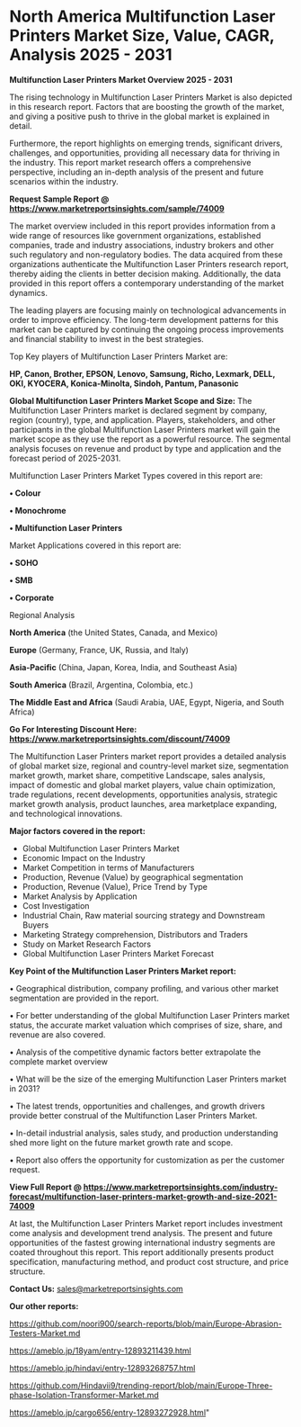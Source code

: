 # North America Multifunction Laser Printers Market Size, Value, CAGR, Analysis 2025 - 2031

<Strong> Multifunction Laser Printers Market Overview 2025 - 2031</strong>

The rising technology in Multifunction Laser Printers Market is also depicted in this research report. Factors that are boosting the growth of the market, and giving a positive push to thrive in the global market is explained in detail.

Furthermore, the report highlights on emerging trends, significant drivers, challenges, and opportunities, providing all necessary data for thriving in the industry. This report market research offers a comprehensive perspective, including an in-depth analysis of the present and future scenarios within the industry.

<strong>Request Sample Report @ <a href=https://www.marketreportsinsights.com/sample/74009>https://www.marketreportsinsights.com/sample/74009</a></strong>

The market overview included in this report provides information from a wide range of resources like government organizations, established companies, trade and industry associations, industry brokers and other such regulatory and non-regulatory bodies. The data acquired from these organizations authenticate the Multifunction Laser Printers research report, thereby aiding the clients in better decision making. Additionally, the data provided in this report offers a contemporary understanding of the market dynamics.

The leading players are focusing mainly on technological advancements in order to improve efficiency. The long-term development patterns for this market can be captured by continuing the ongoing process improvements and financial stability to invest in the best strategies.

Top Key players of Multifunction Laser Printers Market are:

<strong>HP, Canon, Brother, EPSON, Lenovo, Samsung, Richo, Lexmark, DELL, OKI, KYOCERA, Konica-Minolta, Sindoh, Pantum, Panasonic</strong>

<strong><b>Global Multifunction Laser Printers Market Scope and Size:</b></strong>
The Multifunction Laser Printers market is declared segment by company, region (country), type, and application. Players, stakeholders, and other participants in the global Multifunction Laser Printers market will gain the market scope as they use the report as a powerful resource. The segmental analysis focuses on revenue and product by type and application and the forecast period of 2025-2031.

Multifunction Laser Printers Market Types covered in this report are:

<strong>• Colour

• Monochrome

• Multifunction Laser Printers</strong>

Market Applications covered in this report are:

<strong>• SOHO

• SMB

• Corporate</strong> 

Regional Analysis

<strong>North America</strong> (the United States, Canada, and Mexico)

<strong>Europe</strong> (Germany, France, UK, Russia, and Italy)

<strong>Asia-Pacific</strong> (China, Japan, Korea, India, and Southeast Asia)

<strong>South America</strong> (Brazil, Argentina, Colombia, etc.)

<strong>The Middle East and Africa</strong> (Saudi Arabia, UAE, Egypt, Nigeria, and South Africa)

<strong>Go For Interesting Discount Here: <a href=https://www.marketreportsinsights.com/discount/74009>https://www.marketreportsinsights.com/discount/74009</a></strong>

The Multifunction Laser Printers market report provides a detailed analysis of global market size, regional and country-level market size, segmentation market growth, market share, competitive Landscape, sales analysis, impact of domestic and global market players, value chain optimization, trade regulations, recent developments, opportunities analysis, strategic market growth analysis, product launches, area marketplace expanding, and technological innovations.

<strong><b>Major factors covered in the report:</b></strong>
<ul>
  <li>Global Multifunction Laser Printers Market </li>
  <li>Economic Impact on the Industry</li>
  <li>Market Competition in terms of Manufacturers</li>
  <li>Production, Revenue (Value) by geographical segmentation</li>
  <li>Production, Revenue (Value), Price Trend by Type</li>
  <li>Market Analysis by Application</li>
  <li>Cost Investigation</li>
  <li>Industrial Chain, Raw material sourcing strategy and Downstream Buyers</li>
  <li>Marketing Strategy comprehension, Distributors and Traders</li>
  <li>Study on Market Research Factors</li>
  <li>Global Multifunction Laser Printers Market Forecast</li>
</ul>

<strong><b>Key Point of the Multifunction Laser Printers Market report:</b></strong>

• Geographical distribution, company profiling, and various other market segmentation are provided in the report.

• For better understanding of the global Multifunction Laser Printers market status, the accurate market valuation which comprises of size, share, and revenue are also covered.

• Analysis of the competitive dynamic factors better extrapolate the complete market overview

• What will be the size of the emerging Multifunction Laser Printers market in 2031?

• The latest trends, opportunities and challenges, and growth drivers provide better construal of the Multifunction Laser Printers Market.

• In-detail industrial analysis, sales study, and production understanding shed more light on the future market growth rate and scope.

• Report also offers the opportunity for customization as per the customer request.

<strong><b>View Full Report @ <a href=https://www.marketreportsinsights.com/industry-forecast/multifunction-laser-printers-market-growth-and-size-2021-74009>https://www.marketreportsinsights.com/industry-forecast/multifunction-laser-printers-market-growth-and-size-2021-74009</a></b></strong>


At last, the Multifunction Laser Printers Market report includes investment come analysis and development trend analysis. The present and future opportunities of the fastest growing international industry segments are coated throughout this report. This report additionally presents product specification, manufacturing method, and product cost structure, and price structure.

<strong>Contact Us:</strong>
sales@marketreportsinsights.com

<strong>Our other reports:</strong>

<a href=https://github.com/noori900/search-reports/blob/main/Europe-Abrasion-Testers-Market.md>https://github.com/noori900/search-reports/blob/main/Europe-Abrasion-Testers-Market.md</a>

<a href=https://ameblo.jp/18yam/entry-12893211439.html>https://ameblo.jp/18yam/entry-12893211439.html</a>

<a href=https://ameblo.jp/hindavi/entry-12893268757.html>https://ameblo.jp/hindavi/entry-12893268757.html</a>

<a href=https://github.com/Hindavii9/trending-report/blob/main/Europe-Three-phase-Isolation-Transformer-Market.md>https://github.com/Hindavii9/trending-report/blob/main/Europe-Three-phase-Isolation-Transformer-Market.md</a>

<a href=https://ameblo.jp/cargo656/entry-12893272928.html>https://ameblo.jp/cargo656/entry-12893272928.html</a>"
